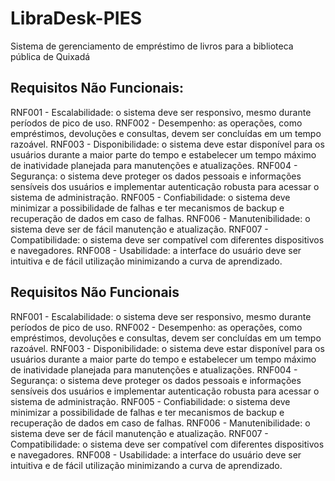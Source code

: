 # LibraDesk-PIES
Sistema de gerenciamento de empréstimo de livros para a biblioteca pública de Quixadá

## Requisitos Não Funcionais:
RNF001 - Escalabilidade: o sistema deve ser responsivo, mesmo durante períodos de pico de uso.
RNF002 - Desempenho: as operações, como empréstimos, devoluções e consultas, devem ser concluídas em um tempo razoável.	
RNF003 - Disponibilidade: o sistema deve estar disponível para os usuários durante a maior parte do tempo e estabelecer um tempo máximo de inatividade planejada para manutenções e atualizações.
RNF004 - Segurança: o sistema deve proteger os dados pessoais e informações sensíveis dos usuários e implementar autenticação robusta para acessar o sistema de administração.
RNF005 - Confiabilidade: o sistema deve minimizar a possibilidade de falhas e ter mecanismos de backup e recuperação de dados em caso de falhas.
RNF006 - Manutenibilidade: o sistema deve ser de fácil manutenção e atualização.
RNF007 - Compatibilidade: o sistema deve ser compatível com diferentes dispositivos e navegadores.
RNF008 - Usabilidade: a interface do usuário deve ser intuitiva e de fácil utilização minimizando a curva de aprendizado.

## Requisitos Não Funcionais
RNF001 - Escalabilidade: o sistema deve ser responsivo, mesmo durante períodos de pico de uso.
RNF002 - Desempenho: as operações, como empréstimos, devoluções e consultas, devem ser concluídas em um tempo razoável.	
RNF003 - Disponibilidade: o sistema deve estar disponível para os usuários durante a maior parte do tempo e estabelecer um tempo máximo de inatividade planejada para manutenções e atualizações.
RNF004 - Segurança: o sistema deve proteger os dados pessoais e informações sensíveis dos usuários e implementar autenticação robusta para acessar o sistema de administração.
RNF005 - Confiabilidade: o sistema deve minimizar a possibilidade de falhas e ter mecanismos de backup e recuperação de dados em caso de falhas.
RNF006 - Manutenibilidade: o sistema deve ser de fácil manutenção e atualização.
RNF007 - Compatibilidade: o sistema deve ser compatível com diferentes dispositivos e navegadores.
RNF008 - Usabilidade: a interface do usuário deve ser intuitiva e de fácil utilização minimizando a curva de aprendizado.
